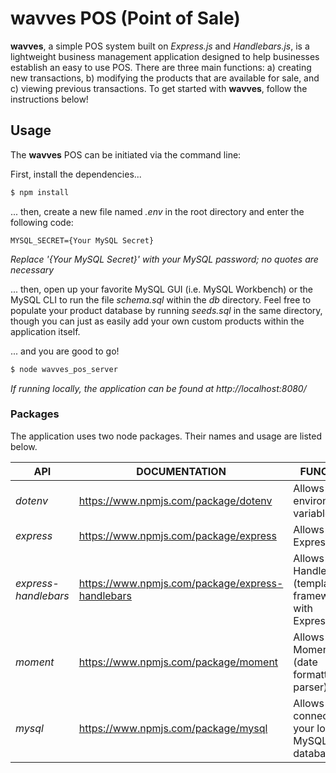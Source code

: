 # wavves POS (Point of Sale)
**wavves**, a simple POS system built on *Express.js* and *Handlebars.js*, is a lightweight business management application designed to help businesses establish an easy to use POS. There are three main functions: a) creating new transactions, b) modifying the products that are available for sale, and c) viewing previous transactions. To get started with **wavves**, follow the instructions below!

## Usage 
The **wavves** POS can be initiated via the command line:

First, install the dependencies...
```sh
$ npm install 
```

... then, create a new file named *.env* in the root directory and enter the following code:
```
MYSQL_SECRET={Your MySQL Secret}
```
*Replace '{Your MySQL Secret}' with your MySQL password; no quotes are necessary*

... then, open up your favorite MySQL GUI (i.e. MySQL Workbench) or the MySQL CLI to run the file *schema.sql* within the *db* directory. Feel free to populate your product database by running *seeds.sql* in the same directory, though you can just as easily add your own custom products within the application itself.

... and you are good to go!
```sh
$ node wavves_pos_server
```

*If running locally, the application can be found at http://localhost:8080/*

### Packages
The application uses two node packages. Their names and usage are listed below.

| API | DOCUMENTATION | FUNCTION |
| ------ | ------ | ------ |
| *dotenv* | https://www.npmjs.com/package/dotenv | Allows use of environmental variables |
| *express* | https://www.npmjs.com/package/express | Allows use of Express.js |
| *express-handlebars* | https://www.npmjs.com/package/express-handlebars | Allows use of Handlebars.js (templating framework) with Express.js |
| *moment* | https://www.npmjs.com/package/moment | Allows use of Moment.js (date formatter & parser) |
| *mysql* | https://www.npmjs.com/package/mysql | Allows connection to your local MySQL database |


